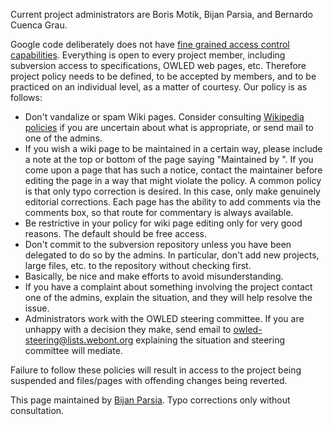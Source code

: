 Current project administrators are Boris Motik, Bijan Parsia, and Bernardo Cuenca Grau.

Google code deliberately does not have [fine grained access control capabilities](http://code.google.com/support/bin/answer.py?answer=56685&topic=10386). Everything is open to every project member, including subversion access to specifications, OWLED web pages, etc.
Therefore project policy needs to be defined, to be accepted by members, and to be practiced on an individual level, as a matter of courtesy. Our policy is as follows:

  * Don't vandalize or spam Wiki pages. Consider consulting [Wikipedia policies](http://en.wikipedia.org/wiki/Wikipedia:Policies_and_guidelines) if you are uncertain about what is appropriate, or send mail to one of the admins.
  * If you wish a wiki page to be maintained in a certain way, please include a note at the top or bottom of the page saying "Maintained by  <your name and email> <your policy>". If you come upon a page that has such a notice, contact the maintainer before editing the page in a way that might violate the policy. A common policy is that only typo correction is desired. In this case, only make genuinely editorial corrections. Each page has the ability to add comments via the comments box, so that route for commentary is always available.
  * Be restrictive in your policy for wiki page editing only for very good reasons. The default should be free access.
  * Don't commit to the subversion repository unless you have been delegated to do so by the admins. In particular, don't add new projects, large files, etc. to the repository without checking first.
  * Basically, be nice and make efforts to avoid misunderstanding.
  * If you have a complaint about something involving the project contact one of the admins, explain the situation, and they will help resolve the issue.
  * Administrators work with the OWLED steering committee. If you are unhappy with a decision they make, send email to owled-steering@lists.webont.org explaining the situation and steering committee will mediate.

Failure to follow these policies will result in access to the project being suspended and files/pages with offending changes being reverted.

This page maintained by [Bijan Parsia](http://www.cs.man.ac.uk/~bparsia/). Typo corrections only without consultation.